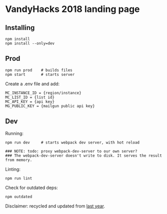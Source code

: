 VandyHacks 2018 landing page
==

Installing
---

    npm install
    npm install --only=dev

Prod
---

    npm run prod    # builds files
    npm start       # starts server

Create a .env file and add:

    MC_INSTANCE_ID = {region/instance}
    MC_LIST_ID = {list id}
    MC_API_KEY = {api key}
    MG_PUBLIC_KEY = {mailgun public api key}

Dev
---
Running:

    npm run dev     # starts webpack dev server, with hot reload

    ### NOTE: todo: proxy webpack-dev-server to our own server?
    ### The webpack-dev-server doesn't write to disk. It serves the result from memory.

Linting:

    npm run lint

Check for outdated deps:

    npm outdated

Disclaimer: recycled and updated from [last year](https://github.com/VandyHacks/VHF2017-prereg).
